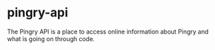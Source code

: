 # pingry-api

The Pingry API is a place to access online information about Pingry and what is going on through code.
